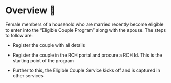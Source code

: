 # Overview 📝

Female members of a household who are married recently become eligible to enter into the “Eligible Couple Program” along with the spouse. The steps to follow are:

- Register the couple with all details

- Register the couple in the RCH portal and procure a RCH Id. This is the starting point of the program

- Further to this, the Eligible Couple Service kicks off and is captured in other services

